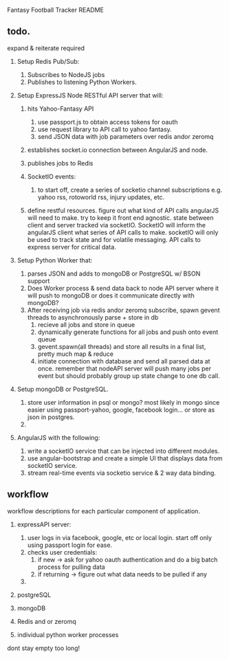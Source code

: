 Fantasy Football Tracker README

## todo.
expand & reiterate required

1. Setup Redis Pub/Sub:
    1. Subscribes to NodeJS jobs
    2. Publishes to listening Python Workers.

2. Setup ExpressJS Node RESTful API server that will:

    1. hits Yahoo-Fantasy API 
        1. use passport.js to obtain access tokens for oauth
        2. use request library to API call to yahoo fantasy.
        3. send JSON data with job parameters over redis andor zeromq

    2. establishes socket.io connection between AngularJS and node.

    3. publishes jobs to Redis

    4. SocketIO events:
        1. to start off, create a series of socketio channel subscriptions e.g. yahoo rss, rotoworld rss, injury updates, etc.

    5. define restful resources. figure out what kind of API calls angularJS will need to make.
    try to keep it front end agnostic. state between client and server tracked via socketIO.
    SocketIO will inform the angularJS client what series of API calls to make. socketIO will
    only be used to track state and for volatile messaging. API calls to express server for critical data.

3. Setup Python Worker that:

    1. parses JSON and adds to mongoDB or PostgreSQL w/ BSON support
    2. Does Worker process & send data back to node API server where it will push to mongoDB
    or does it communicate directly with mongoDB?
    3. After receiving job via redis andor zeromq subscribe, spawn gevent threads to 
    asynchronously parse + store in db
        1. recieve all jobs and store in queue
        2. dynamically generate functions for all jobs and push onto event queue
        3. gevent.spawn(all threads) and store all results in a final list, pretty much map & reduce
        4. initiate connection with database and send all parsed data at once. 
        remember that nodeAPI server will push many jobs per event but should probably group up state change to one db call.

4. Setup mongoDB or PostgreSQL.
    1. store user information in psql or mongo? most likely in mongo since easier
    using passport-yahoo, google, facebook login... or store as json in postgres.
    2. 

5. AngularJS with the following:
    1. write a socketIO service that can be injected into different modules.
    2. use angular-bootstrap and create a simple UI that displays data from socketIO service.
    3. stream real-time events via socketio service & 2 way data binding.


## workflow
workflow descriptions for each particular component of application.

1. expressAPI server:
    1. user logs in via facebook, google, etc or local login. start off only using passport login for ease.
    2. checks user credentials:
        1. if new -> ask for yahoo oauth authentication and do a big batch process for pulling data
        2. if returning -> figure out what data needs to be pulled if any
    3. 

2. postgreSQL

3. mongoDB

4. Redis and or zeromq

5. individual python worker processes




dont stay empty too long!
